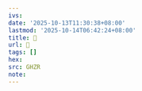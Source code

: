 ```yaml
---
ivs:
date: '2025-10-13T11:30:38+08:00'
lastmod: '2025-10-14T06:42:24+08:00'
title: 󰦥
url: 󰦥
tags: []
hex: 
src: GHZR
note:
---
```

